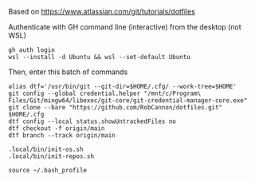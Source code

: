 Based on https://www.atlassian.com/git/tutorials/dotfiles

Authenticate with GH command line (interactive) from the desktop (not WSL)
```
gh auth login
wsl --install -d Ubuntu && wsl --set-default Ubuntu
```

Then, enter this batch of commands
```
alias dtf='/usr/bin/git --git-dir=$HOME/.cfg/ --work-tree=$HOME'
git config --global credential.helper "/mnt/c/Program\ Files/Git/mingw64/libexec/git-core/git-credential-manager-core.exe"
git clone --bare "https://github.com/RobCannon/dotfiles.git" $HOME/.cfg
dtf config --local status.showUntrackedFiles no
dtf checkout -f origin/main
dtf branch --track origin/main

.local/bin/init-os.sh
.local/bin/init-repos.sh

source ~/.bash_profile
```
